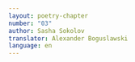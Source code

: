 ```yaml
---
layout: poetry-chapter
number: "03"
author: Sasha Sokolov
translator: Alexander Boguslawski
language: en
---
```

